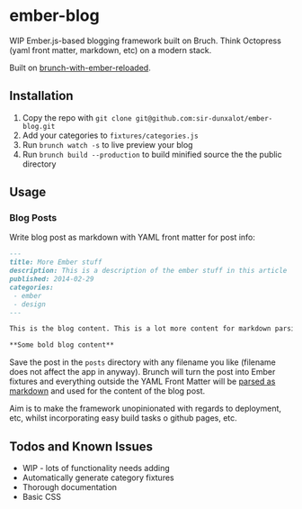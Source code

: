 ember-blog
==========

WIP Ember.js-based blogging framework built on Bruch. Think Octopress (yaml front matter, markdown, etc) on a modern stack.

Built on [brunch-with-ember-reloaded](https://github.com/gcollazo/brunch-with-ember-reloaded).

Installation
------

1. Copy the repo with `git clone git@github.com:sir-dunxalot/ember-blog.git`
2. Add your categories to `fixtures/categories.js`
3. Run `brunch watch -s` to live preview your blog
4. Run `brunch build --production` to build minified source the the public directory

Usage
------

### Blog Posts

Write blog post as markdown with YAML front matter for post info:

```markdown
---
title: More Ember stuff
description: This is a description of the ember stuff in this article
published: 2014-02-29
categories:
 - ember
 - design
---

This is the blog content. This is a lot more content for markdown parsing.

**Some bold blog content**

```

Save the post in the `posts` directory with any filename you like (filename does not affect the app in anyway). Brunch will turn the post into Ember fixtures and everything outside the YAML Front Matter will be [parsed as markdown](https://github.com/adam-p/markdown-here/wiki/Markdown-Cheatsheet#emphasis) and used for the content of the blog post.

Aim is to make the framework unopinionated with regards to deployment, etc, whilst incorporating easy build tasks o github pages, etc.

Todos and Known Issues
------

- WIP - lots of functionality needs adding
- Automatically generate category fixtures
- Thorough documentation
- Basic CSS
